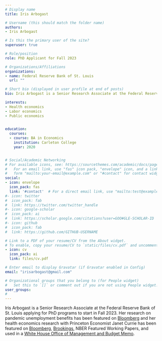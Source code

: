 ```yaml
---
# Display name
title: Iris Arbogast

# Username (this should match the folder name)
authors:
- Iris Arbogast

# Is this the primary user of the site?
superuser: true

# Role/position
role: PhD Applicant for Fall 2023

# Organizations/Affiliations
organizations:
- name: Federal Reserve Bank of St. Louis
  url: ""

# Short bio (displayed in user profile at end of posts)
bio: Iris Arbogast is a Senior Research Associate at the Federal Reserve Bank of St. Louis. She is applying for PhD programs to start in Fall 2023. 

interests:
- Health economics
- Labor economics
- Public economics
 

education:
  courses:
  - course: BA in Economics
    institution: Carleton College
    year: 2020


# Social/Academic Networking
# For available icons, see: https://sourcethemes.com/academic/docs/page-builder/#icons
#   For an email link, use "fas" icon pack, "envelope" icon, and a link in the
#   form "mailto:your-email@example.com" or "#contact" for contact widget.
social:
- icon: envelope
  icon_pack: fas
  link: '#contact'  # For a direct email link, use "mailto:test@example.org".
#- icon: twitter
#  icon_pack: fab
#  link: https://twitter.com/twitter_handle
#- icon: google-scholar
#  icon_pack: ai
#  link: https://scholar.google.com/citations?user=GOO#GLE-SCHOLAR-ID
#- icon: github
#  icon_pack: fab
#  link: https://github.com/GITHUB-USERNAME

# Link to a PDF of your resume/CV from the About widget.
# To enable, copy your resume/CV to `static/files/cv.pdf` and uncomment the lines below.
- icon: cv
  icon_pack: ai
  link: files/cv.pdf

# Enter email to display Gravatar (if Gravatar enabled in Config)
email: "irisarbogast@gmail.com"

# Organizational groups that you belong to (for People widget)
#   Set this to `[]` or comment out if you are not using People widget.
user_groups:
# 
---
```


Iris Arbogast is a Senior Research Associate at the Federal Reserve Bank of St. Louis applying for PhD programs to start in Fall 2023. Her research on pandemic unemployment benefits has been featured on [Bloomberg](https://www.bloomberg.com/news/articles/2022-08-08/ending-covid-jobless-benefit-aided-us-employment-fed-study-says) and her health economics research with Princeton Economist Janet Currie has been featured on [Bloomberg](https://www.bloomberg.com/news/newsletters/2022-10-26/some-states-push-to-limit-health-coverage-for-poor-children), [Brookings](https://www.brookings.edu/blog/up-front/2022/10/27/hutchins-roundup-natural-interest-rates-work-visas-and-more/), NBER Featured Working Papers, and used in a [White House Office of Management and Budget Memo](https://www.whitehouse.gov/wp-content/uploads/2022/12/BurdenReductionStrategies.pdf).

